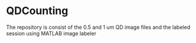 # QDCounting
The repository is consist of the 0.5 and 1 um QD image files and the labeled session using MATLAB image labeler
